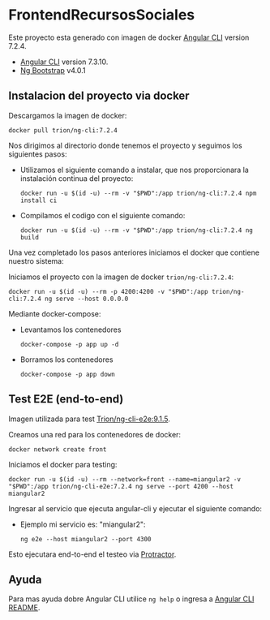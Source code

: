 # FrontendRecursosSociales

Este proyecto esta generado con imagen de docker  [Angular CLI](https://github.com/angular/angular-cli) version 7.2.4.
 - [Angular CLI](https://github.com/angular/angular-cli) version 7.3.10.
 - [Ng Bootstrap](https://github.com/ng-bootstrap/ng-bootstrap) v4.0.1

## Instalacion del proyecto via docker

Descargamos la imagen de docker:
  
  `docker pull trion/ng-cli:7.2.4`

Nos dirigimos al directorio donde tenemos el proyecto y seguimos los siguientes pasos:

 - Utilizamos el siguiente comando a instalar, que nos proporcionara la instalación continua del proyecto:
    
    `docker run -u $(id -u) --rm -v "$PWD":/app trion/ng-cli:7.2.4 npm install ci`

 - Compilamos el codigo con el siguiente comando:
    
    `docker run -u $(id -u) --rm -v "$PWD":/app trion/ng-cli:7.2.4 ng build`

Una vez completado los pasos anteriores iniciamos el docker que contiene nuestro sistema:

Iniciamos el proyecto con la imagen de docker `trion/ng-cli:7.2.4`:

   `docker run -u $(id -u) --rm -p 4200:4200 -v "$PWD":/app trion/ng-cli:7.2.4 ng serve --host 0.0.0.0`

Mediante docker-compose:

 - Levantamos los contenedores

    `docker-compose -p app up -d`

 - Borramos los contenedores

    `docker-compose -p app down`

## Test E2E (end-to-end)

Imagen utilizada para test [Trion/ng-cli-e2e:9.1.5](https://hub.docker.com/r/trion/ng-cli-e2e/).

Creamos una red para los contenedores de docker:

  `docker network create front`

Iniciamos el docker para testing:

  `docker run -u $(id -u) --rm --network=front --name=miangular2 -v "$PWD":/app trion/ng-cli-e2e:7.2.4 ng serve --port 4200 --host miangular2`

Ingresar al servicio que ejecuta angular-cli y ejecutar el siguiente comando:

 - Ejemplo mi servicio es: "miangular2":

   `ng e2e --host miangular2 --port 4300`

Esto ejecutara end-to-end el testeo via [Protractor](http://www.protractortest.org/).

## Ayuda

Para mas ayuda dobre Angular CLI utilice `ng help` o ingresa a [Angular CLI README](https://github.com/angular/angular-cli/blob/master/README.md).
